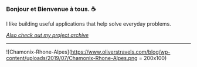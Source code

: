 ### Bonjour et Bienvenue à tous. ☕

I like building useful applications that help solve everyday problems.

*[Also check out my project archive](https://liam-whittle.github.io/)*

---

![Chamonix-Rhone-Alpes](https://www.oliverstravels.com/blog/wp-content/uploads/2019/07/Chamonix-Rhone-Alpes.png = 200x100) 
